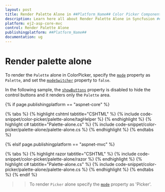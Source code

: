 ```yaml
---
layout: post
title: Render Palette Alone in ##Platform_Name## Color Picker Component
description: Learn here all about Render Palette Alone in Syncfusion ##Platform_Name## Color Picker component of Syncfusion Essential JS 2 and more.
platform: ej2-asp-core-mvc
control: Render Palette Alone
publishingplatform: ##Platform_Name##
documentation: ug
---
```


# Render palette alone

To render the `Palette` alone in ColorPicker, specify the [`mode`](https://help.syncfusion.com/cr/aspnetcore-js2/Syncfusion.EJ2.Inputs.ColorPicker.html#Syncfusion_EJ2_Inputs_ColorPicker_Mode) property as `Palette`, and set the [`modeSwitcher`](https://help.syncfusion.com/cr/aspnetcore-js2/Syncfusion.EJ2.Inputs.ColorPicker.html#Syncfusion_EJ2_Inputs_ColorPicker_ModeSwitcher) property to `false`.

In the following sample, the [`showButtons`](https://help.syncfusion.com/cr/aspnetcore-js2/Syncfusion.EJ2.Inputs.ColorPicker.html#Syncfusion_EJ2_Inputs_ColorPicker_ShowButtons) property is disabled to hide the control buttons and it renders only the `Palette` area.

{% if page.publishingplatform == "aspnet-core" %}

{% tabs %}
{% highlight cshtml tabtitle="CSHTML" %}
{% include code-snippet/color-picker/palette-alone/tagHelper %}
{% endhighlight %}
{% highlight c# tabtitle="Palette-alone.cs" %}
{% include code-snippet/color-picker/palette-alone/palette-alone.cs %}
{% endhighlight %}
{% endtabs %}

{% elsif page.publishingplatform == "aspnet-mvc" %}

{% tabs %}
{% highlight razor tabtitle="CSHTML" %}
{% include code-snippet/color-picker/palette-alone/razor %}
{% endhighlight %}
{% highlight c# tabtitle="Palette-alone.cs" %}
{% include code-snippet/color-picker/palette-alone/palette-alone.cs %}
{% endhighlight %}
{% endtabs %}
{% endif %}



>> To render `Picker` alone specify the [`mode`](https://help.syncfusion.com/cr/aspnetcore-js2/Syncfusion.EJ2.Inputs.ColorPicker.html#Syncfusion_EJ2_Inputs_ColorPicker_Mode) property as 'Picker'.
